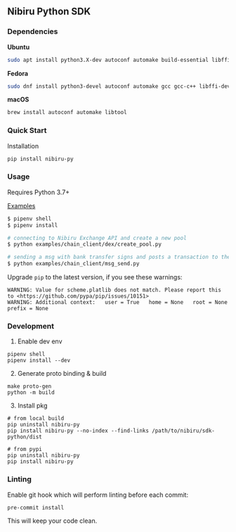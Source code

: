 ## Nibiru Python SDK

### Dependencies

**Ubuntu**

```bash
sudo apt install python3.X-dev autoconf automake build-essential libffi-dev libtool pkg-config
```

**Fedora**

```bash
sudo dnf install python3-devel autoconf automake gcc gcc-c++ libffi-devel libtool make pkgconfig
```

**macOS**

```bash
brew install autoconf automake libtool
```

### Quick Start

Installation

```bash
pip install nibiru-py
```

### Usage

Requires Python 3.7+

[Examples](https://github.com/NibiruChain/sdk-python/tree/master/examples)

```bash
$ pipenv shell
$ pipenv install

# connecting to Nibiru Exchange API and create a new pool
$ python examples/chain_client/dex/create_pool.py

# sending a msg with bank transfer signs and posts a transaction to the Nibiru Chain
$ python examples/chain_client/msg_send.py
```

Upgrade `pip` to the latest version, if you see these warnings:

  ```
  WARNING: Value for scheme.platlib does not match. Please report this to <https://github.com/pypa/pip/issues/10151>
  WARNING: Additional context:   user = True   home = None   root = None   prefix = None
  ```

### Development

1. Enable dev env

  ```
  pipenv shell
  pipenv install --dev
  ```

2. Generate proto binding & build

  ```
  make proto-gen
  python -m build
  ```

3. Install pkg

  ```
  # from local build
  pip uninstall nibiru-py
  pip install nibiru-py --no-index --find-links /path/to/nibiru/sdk-python/dist

  # from pypi
  pip uninstall nibiru-py
  pip install nibiru-py
  ```

### Linting

Enable git hook which will perform linting before each commit:

```shell
pre-commit install
```

This will keep your code clean.
